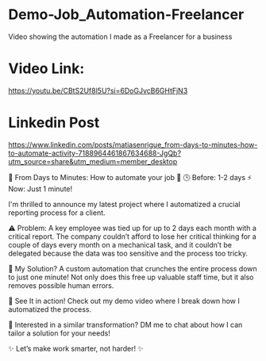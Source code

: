 # Demo-Job_Automation-Freelancer
Video showing the automation I made as a Freelancer for a business




# Video Link:
https://youtu.be/CBtS2Uf8l5U?si=6DoGJvcB6GHtFjN3




# Linkedin Post

https://www.linkedin.com/posts/matiasenrigue_from-days-to-minutes-how-to-automate-activity-7188964461867634688-JgQb?utm_source=share&utm_medium=member_desktop

🚀 From Days to Minutes: How to automate your job 🚀
🕒 Before: 1-2 days
⚡ Now: Just 1 minute!

I'm thrilled to announce my latest project where I automatized a crucial reporting process for a client.

⚠️ Problem: A key employee was tied up for up to 2 days each month with a critical report. The company couldn’t afford to lose her critical thinking for a couple of days every month on a mechanical task, and it couldn’t be delegated because the data was too sensitive and the process too tricky.

🔧 My Solution? A custom automation that crunches the entire process down to just one minute! Not only does this free up valuable staff time, but it also removes possible human errors.

🎥 See It in action! Check out my demo video where I break down how I automatized the process.

📩 Interested in a similar transformation? DM me to chat about how I can tailor a solution for your needs!

✨ Let’s make work smarter, not harder! ✨
